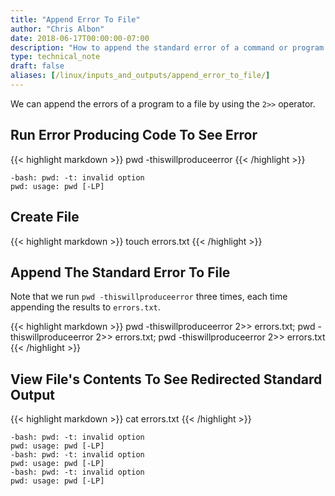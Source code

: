 ```yaml
---
title: "Append Error To File"
author: "Chris Albon"
date: 2018-06-17T00:00:00-07:00
description: "How to append the standard error of a command or program to a file using the Linux command line."
type: technical_note
draft: false
aliases: [/linux/inputs_and_outputs/append_error_to_file/]
---
```


We can append the errors of a program to a file by using the `2>>` operator.

## Run Error Producing Code To See Error

{{< highlight markdown >}}
pwd -thiswillproduceerror
{{< /highlight >}}
```
-bash: pwd: -t: invalid option
pwd: usage: pwd [-LP]
```

## Create File

{{< highlight markdown >}}
touch errors.txt
{{< /highlight >}}

## Append The Standard Error To File

Note that we run `pwd -thiswillproduceerror` three times, each time appending the results to `errors.txt`.

{{< highlight markdown >}}
pwd -thiswillproduceerror 2>> errors.txt; pwd -thiswillproduceerror 2>> errors.txt; pwd -thiswillproduceerror 2>> errors.txt
{{< /highlight >}}

## View File's Contents To See Redirected Standard Output

{{< highlight markdown >}}
cat errors.txt
{{< /highlight >}}
```
-bash: pwd: -t: invalid option
pwd: usage: pwd [-LP]
-bash: pwd: -t: invalid option
pwd: usage: pwd [-LP]
-bash: pwd: -t: invalid option
pwd: usage: pwd [-LP]
```